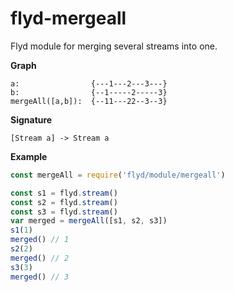 # flyd-mergeall
Flyd module for merging several streams into one.

__Graph__

```
a:                {---1---2---3---}
b:                {--1-----2-----3}
mergeAll([a,b]):  {--11---22--3--3}
```

__Signature__

`[Stream a] -> Stream a`

__Example__

```javascript
const mergeAll = require('flyd/module/mergeall')

const s1 = flyd.stream()
const s2 = flyd.stream()
const s3 = flyd.stream()
var merged = mergeAll([s1, s2, s3])
s1(1)
merged() // 1
s2(2)
merged() // 2
s3(3)
merged() // 3
```

